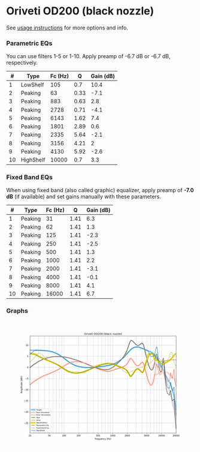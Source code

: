 # Oriveti OD200 (black nozzle)
See [usage instructions](https://github.com/jaakkopasanen/AutoEq#usage) for more options and info.

### Parametric EQs
You can use filters 1-5 or 1-10. Apply preamp of -6.7 dB or -6.7 dB, respectively.

|   # | Type      |   Fc (Hz) |    Q |   Gain (dB) |
|-----|-----------|-----------|------|-------------|
|   1 | LowShelf  |       105 | 0.7  |        10.4 |
|   2 | Peaking   |        63 | 0.33 |        -7.1 |
|   3 | Peaking   |       883 | 0.63 |         2.8 |
|   4 | Peaking   |      2728 | 0.71 |        -4.1 |
|   5 | Peaking   |      6143 | 1.62 |         7.4 |
|   6 | Peaking   |      1801 | 2.89 |         0.6 |
|   7 | Peaking   |      2335 | 5.64 |        -2.1 |
|   8 | Peaking   |      3156 | 4.21 |         2   |
|   9 | Peaking   |      4130 | 5.92 |        -2.6 |
|  10 | HighShelf |     10000 | 0.7  |         3.3 |

### Fixed Band EQs
When using fixed band (also called graphic) equalizer, apply preamp of **-7.0 dB** (if available) and set gains manually with these parameters.

|   # | Type    |   Fc (Hz) |    Q |   Gain (dB) |
|-----|---------|-----------|------|-------------|
|   1 | Peaking |        31 | 1.41 |         6.3 |
|   2 | Peaking |        62 | 1.41 |         1.3 |
|   3 | Peaking |       125 | 1.41 |        -2.3 |
|   4 | Peaking |       250 | 1.41 |        -2.5 |
|   5 | Peaking |       500 | 1.41 |         1.3 |
|   6 | Peaking |      1000 | 1.41 |         2.2 |
|   7 | Peaking |      2000 | 1.41 |        -3.1 |
|   8 | Peaking |      4000 | 1.41 |        -0.1 |
|   9 | Peaking |      8000 | 1.41 |         4.1 |
|  10 | Peaking |     16000 | 1.41 |         6.7 |

### Graphs
![](./Oriveti%20OD200%20(black%20nozzle).png)
